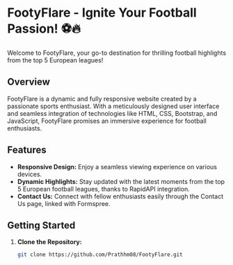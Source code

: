 # FootyFlare - Ignite Your Football Passion! ⚽🔥

Welcome to FootyFlare, your go-to destination for thrilling football highlights from the top 5 European leagues!

## Overview

FootyFlare is a dynamic and fully responsive website created by a passionate sports enthusiast. With a meticulously designed user interface and seamless integration of technologies like HTML, CSS, Bootstrap, and JavaScript, FootyFlare promises an immersive experience for football enthusiasts.

## Features

- **Responsive Design:** Enjoy a seamless viewing experience on various devices.
- **Dynamic Highlights:** Stay updated with the latest moments from the top 5 European football leagues, thanks to RapidAPI integration.
- **Contact Us:** Connect with fellow enthusiasts easily through the Contact Us page, linked with Formspree.

## Getting Started

1. **Clone the Repository:**
   ```bash
   git clone https://github.com/Prathhm08/FootyFlare.git

